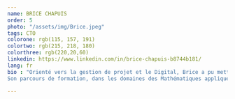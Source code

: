 ```yaml
---
name: BRICE CHAPUIS
order: 5
photo: "/assets/img/Brice.jpeg"
tags: CTO
colorone: rgb(115, 157, 191)
colortwo: rgb(215, 218, 180)
colorthree: rgb(220,20,60)
linkedin: https://www.linkedin.com/in/brice-chapuis-b8744b181/
lang: fr
bio : "Orienté vers la gestion de projet et le Digital, Brice a pu mettre son esprit analytique et ses capacités d'optimisation au service de société comme Longchamp Japan et Nokia. Il met l'accent sur l'efficacité et le respect à travers les relations humaines et la diplomatie. <br><br>
Son parcours de formation, dans les domaines des Mathématiques appliqués aux sciences sociales et du développement web, l'amène aujourd'hui à construire des outils digitaux pour SEVEN."

---
```

